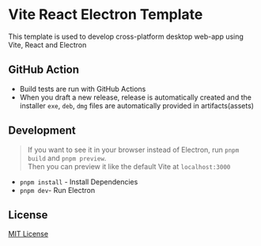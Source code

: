 # Vite React Electron Template

This template is used to develop cross-platform desktop web-app using Vite, React and Electron

## GitHub Action

- Build tests are run with GitHub Actions
- When you draft a new release, release is automatically created and the installer `exe`, `deb`, `dmg` files are automatically provided in artifacts(assets)

## Development

> If you want to see it in your browser instead of Electron, run `pnpm build` and `pnpm preview`.  
> Then you can preview it like the default Vite at `localhost:3000`

- `pnpm install` - Install Dependencies
- `pnpm dev`- Run Electron

## License

[MIT License](LICENSE)
